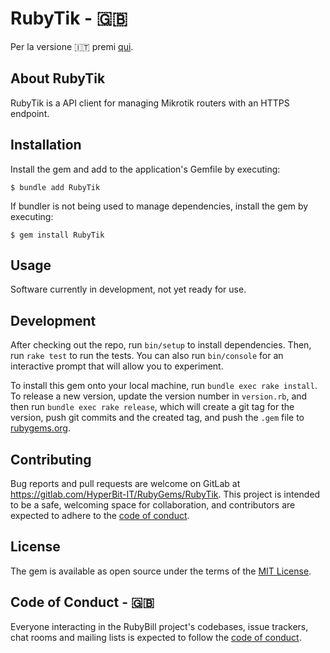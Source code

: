 # RubyTik - 🇬🇧

Per la versione 🇮🇹 premi [qui](https://gitlab.com/HyperBit-IT/RubyGems/RubyTik/blob/master/README-IT.md).

## About RubyTik

RubyTik is a API client for managing Mikrotik routers with an HTTPS endpoint.

## Installation

Install the gem and add to the application's Gemfile by executing:

    $ bundle add RubyTik

If bundler is not being used to manage dependencies, install the gem by executing:

    $ gem install RubyTik

## Usage

Software currently in development, not yet ready for use.

## Development

After checking out the repo, run `bin/setup` to install dependencies. Then, run `rake test` to run the tests. You can
also run `bin/console` for an interactive prompt that will allow you to experiment.

To install this gem onto your local machine, run `bundle exec rake install`. To release a new version, update the
version number in `version.rb`, and then run `bundle exec rake release`, which will create a git tag for the version,
push git commits and the created tag, and push the `.gem` file to [rubygems.org](https://rubygems.org).

## Contributing

Bug reports and pull requests are welcome on GitLab at https://gitlab.com/HyperBit-IT/RubyGems/RubyTik. This project is intended
to be a safe, welcoming space for collaboration, and contributors are expected to adhere to
the [code of conduct](https://gitlab.com/HyperBit-IT/RubyGems/RubyTik/blob/master/CODE_OF_CONDUCT.md).

## License

The gem is available as open source under the terms of the [MIT License](https://opensource.org/licenses/MIT).

## Code of Conduct - 🇬🇧

Everyone interacting in the RubyBill project's codebases, issue trackers, chat rooms and mailing lists is expected to
follow the [code of conduct](https://gitlab.com/HyperBit-IT/RubyGems/RubyTik/blob/master/CODE_OF_CONDUCT.md).

